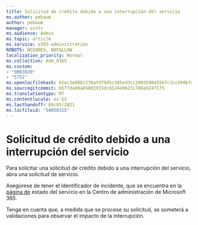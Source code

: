 ```yaml
---
title: Solicitud de crédito debido a una interrupción del servicio
ms.author: pebaum
author: pebaum
manager: scotv
ms.audience: Admin
ms.topic: article
ms.service: o365-administration
ROBOTS: NOINDEX, NOFOLLOW
localization_priority: Normal
ms.collection: Adm_O365
ms.custom:
- "9003020"
- "5752"
ms.openlocfilehash: 62ec3e9861270afd79d5c585ed3cc2993590e556fc3cc509bfda3e5d28850f0c
ms.sourcegitcommit: b5f7da89a650d2915dc652449623c78be6247175
ms.translationtype: MT
ms.contentlocale: es-ES
ms.lasthandoff: 08/05/2021
ms.locfileid: "54050315"
---
```

# <a name="credit-request-due-to-a-service-outage"></a>Solicitud de crédito debido a una interrupción del servicio

Para solicitar una solicitud de crédito debido a una interrupción del servicio, abra una solicitud de servicio.

Asegúrese de tener el identificador de incidente, que se encuentra en la [página de](https://docs.microsoft.com/office365/enterprise/view-service-health) estado del servicio en la Centro de administración de Microsoft 365.

Tenga en cuenta que, a medida que se procese su solicitud, se someterá a validaciones para observar el impacto de la interrupción.
